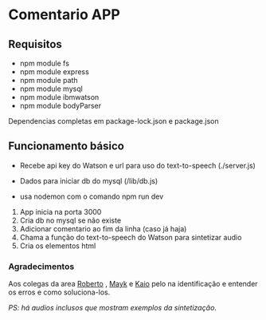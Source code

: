 # Comentario APP

## Requisitos

- npm module fs
- npm module express
- npm module path
- npm module mysql
- npm module ibmwatson
- npm module bodyParser

Dependencias completas em package-lock.json e package.json

## Funcionamento básico

- Recebe api key do Watson e url para uso do text-to-speech (./server.js)

- Dados para iniciar db do mysql (/lib/db.js)

- usa nodemon com o comando npm run dev

1. App inicia na porta 3000
2. Cria db no mysql se não existe
3. Adicionar comentario ao fim da linha (caso já haja)
4. Chama a função do text-to-speech do Watson para sintetizar audio
5. Cria os elementos html

### Agradecimentos

Aos colegas da area  [Roberto](https://github.com/flourigh) , [Mayk](https://github.com/maykbrito) e [Kaio](http://github.com/KaioGomesx) pelo na identificação e entender os erros e como soluciona-los.  


*PS: há audios inclusos que mostram exemplos da sintetização*.
